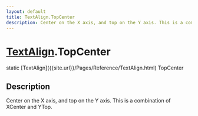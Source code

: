 ```yaml
---
layout: default
title: TextAlign.TopCenter
description: Center on the X axis, and top on the Y axis. This is a combination of XCenter and YTop.
---
```

# [TextAlign]({{site.url}}/Pages/Reference/TextAlign.html).TopCenter

<div class='signature' markdown='1'>
static [TextAlign]({{site.url}}/Pages/Reference/TextAlign.html) TopCenter
</div>

## Description
Center on the X axis, and top on the Y axis. This is a
combination of XCenter and YTop.

